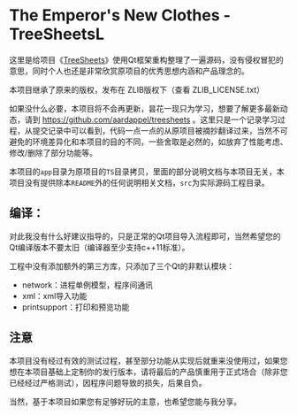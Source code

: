 The Emperor's New Clothes - TreeSheetsL
=================================================

这里是给项目《[TreeSheets](https://github.com/aardappel/treesheets)》使用Qt框架重构整理了一遍源码，没有侵权冒犯的意思，同时个人也还是非常欣赏原项目的优秀思想内涵和产品理念的。

本项目继承了原来的版权，发布在 ZLIB版权下（查看 ZLIB_LICENSE.txt）

如果没什么必要，本项目将不会再更新，昙花一现只为学习，想要了解更多最新动态，请到 https://github.com/aardappel/treesheets 。这里只是一个记录学习过程，从提交记录中可以看到，代码一点一点的从原项目被摘抄翻译过来，当然不可避免的环境差异化和本项目的目的不同，一些舍取是必然的，如放弃了性能考虑、修改/删除了部分功能等。

本项目的`app`目录为原项目的`TS`目录拷贝，里面的部分说明文档与本项目无关，本项目没有提供除本`README`外的任何说明相关文档，`src`为实际源码工程目录。

编译：
---------

对此我没有什么好建议指导的，只是正常的Qt项目导入流程即可，当然希望您的Qt编译版本不要太旧（编译器至少支持c++11标准）。

工程中没有添加额外的第三方库，只添加了三个Qt的非默认模块：

- network：进程单例模型，程序间通讯
- xml：xml导入功能
- printsupport：打印和预览功能



注意
-----------

本项目没有经过有效的测试过程，甚至部分功能从实现后就重来没使用过，如果您想在本项目基础上定制你的发行版本，请将最后的产品慎重用于正式场合（除非您已经经过严格测试），因程序问题导致的损失，后果自负。

当然，基于本项目如果您有足够好玩的主意，也希望您能与我分享。